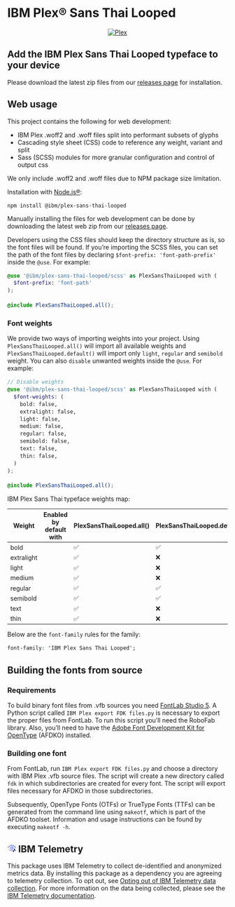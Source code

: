 # IBM Plex® Sans Thai Looped

<p align="center">
  <a href="https://www.ibm.com/plex/">
    <img alt="Plex" src="https://i.imgur.com/yB9xz60.jpg" />
  </a>
</p>

## Add the IBM Plex Sans Thai Looped typeface to your device

Please download the latest zip files from our [releases page](https://github.com/IBM/plex/releases) for installation.

## Web usage

This project contains the following for web development:

- IBM Plex .woff2 and .woff files split into performant subsets of glyphs
- Cascading style sheet (CSS) code to reference any weight, variant and split
- Sass (SCSS) modules for more granular configuration and control of output css

We only include .woff2 and .woff files due to NPM package size limitation.

Installation with [Node.js®](https://nodejs.org/en/):

```
npm install @ibm/plex-sans-thai-looped
```

Manually installing the files for web development can be done by downloading the latest web zip from our [releases page](https://github.com/IBM/plex/releases).

Developers using the CSS files should keep the directory structure as is, so the font files will be found. If you’re importing the SCSS files, you can set the path of the font files by declaring `$font-prefix: 'font-path-prefix'` inside the `@use`. For example:

```scss
@use '@ibm/plex-sans-thai-looped/scss' as PlexSansThaiLooped with (
  $font-prefix: 'font-path'
);

@include PlexSansThaiLooped.all();
```

### Font weights

We provide two ways of importing weights into your project. Using `PlexSansThaiLooped.all()` will import all available weights and `PlexSansThaiLooped.default()` will import only `light`, `regular` and `semibold` weight. You can also `disable` unwanted weights inside the `@use`. For example:

```scss
// Disable weights
@use '@ibm/plex-sans-thai-looped/scss' as PlexSansThaiLooped with (
  $font-weights: (
    bold: false,
    extralight: false,
    light: false,
    medium: false,
    regular: false,
    semibold: false,
    text: false,
    thin: false,
  )
);

@include PlexSansThaiLooped.all();
```

IBM Plex Sans Thai typeface weights map:

| Weight     | Enabled by default with | PlexSansThaiLooped.all() | PlexSansThaiLooped.default() |
| ---------- | ----------------------- | ------------------------ | ---------------------------- |
| bold       |                         | ✅                       | ✅                           |
| extralight |                         | ✅                       | ❌                           |
| light      |                         | ✅                       | ❌                           |
| medium     |                         | ✅                       | ❌                           |
| regular    |                         | ✅                       | ✅                           |
| semibold   |                         | ✅                       | ✅                           |
| text       |                         | ✅                       | ❌                           |
| thin       |                         | ✅                       | ❌                           |

Below are the `font-family` rules for the family:

```css
font-family: 'IBM Plex Sans Thai Looped';
```

## Building the fonts from source

### Requirements

To build binary font files from .vfb sources you need [FontLab Studio 5](https://www.fontlab.com). A Python script called `IBM Plex export FDK files.py` is necessary to export the proper files from FontLab. To run this script you’ll need the RoboFab library. Also, you’ll need to have the [Adobe Font Development Kit for OpenType](http://www.adobe.com/devnet/opentype/afdko.html) (AFDKO) installed.

### Building one font

From FontLab, run `IBM Plex export FDK files.py` and choose a directory with IBM Plex .vfb source files. The script will create a new directory called `fdk` in which subdirectories are created for every font. The script will export files necessary for AFDKO in those subdirectories.

Subsequently, OpenType Fonts (OTFs) or TrueType Fonts (TTFs) can be generated from the command line using `makeotf`, which is part of the AFDKO toolset. Information and usage instructions can be found by executing `makeotf -h`.

## <picture><source height="20" width="20" media="(prefers-color-scheme: dark)" srcset="https://raw.githubusercontent.com/ibm-telemetry/telemetry-js/main/docs/images/ibm-telemetry-dark.svg"><source height="20" width="20" media="(prefers-color-scheme: light)" srcset="https://raw.githubusercontent.com/ibm-telemetry/telemetry-js/main/docs/images/ibm-telemetry-light.svg"><img height="20" width="20" alt="IBM Telemetry" src="https://raw.githubusercontent.com/ibm-telemetry/telemetry-js/main/docs/images/ibm-telemetry-light.svg"></picture> IBM Telemetry

This package uses IBM Telemetry to collect de-identified and anonymized metrics data. By installing
this package as a dependency you are agreeing to telemetry collection. To opt out, see
[Opting out of IBM Telemetry data collection](https://github.com/ibm-telemetry/telemetry-js/tree/main#opting-out-of-ibm-telemetry-data-collection).
For more information on the data being collected, please see the
[IBM Telemetry documentation](https://github.com/ibm-telemetry/telemetry-js/tree/main#ibm-telemetry-collection-basics).
